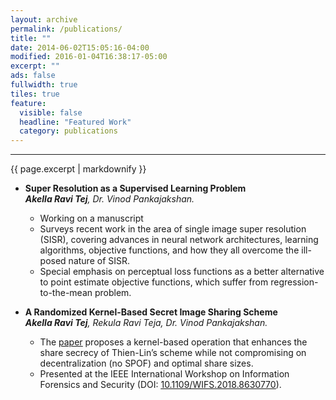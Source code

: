 ```yaml
---
layout: archive
permalink: /publications/
title: ""
date: 2014-06-02T15:05:16-04:00
modified: 2016-01-04T16:38:17-05:00
excerpt: ""
ads: false
fullwidth: true
tiles: true
feature:
  visible: false
  headline: "Featured Work"
  category: publications
---
```

<hr>
{{ page.excerpt | markdownify }}

* <b>Super Resolution as a Supervised Learning Problem</b> <br>
<i><b>Akella Ravi Tej</b>, Dr. Vinod Pankajakshan.</i> <br>
  * Working on a manuscript<br>
  * Surveys recent work in the area of single image super resolution (SISR), covering advances in neural network
architectures, learning algorithms, objective functions, and how they all overcome the ill-posed nature of SISR.<br>
  * Special emphasis on perceptual loss functions as a better alternative to point estimate objective functions, which
suffer from regression-to-the-mean problem.

* <b>A Randomized Kernel-Based Secret Image Sharing Scheme</b> <br>
<i><b>Akella Ravi Tej</b>, Rekula Ravi Teja, Dr. Vinod Pankajakshan.</i> <br>
  * The <a href="https://arxiv.org/abs/1810.00181"><u>paper</u></a> proposes a kernel-based operation that enhances the share secrecy of Thien-Lin’s scheme while not compromising on decentralization (no SPOF) and optimal share sizes.<br>
  * Presented at the IEEE International Workshop on Information Forensics and Security (DOI: <a href="https://doi.org/10.1109/WIFS.2018.8630770"><u>10.1109/WIFS.2018.8630770</u></a>).
